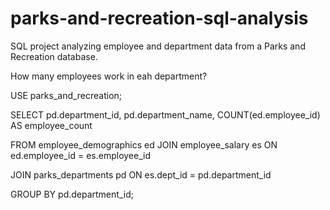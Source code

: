 # parks-and-recreation-sql-analysis
SQL project analyzing employee and department data from a Parks and Recreation database.

How many employees work in eah department?

USE parks_and_recreation;

SELECT pd.department_id,
       pd.department_name,
        COUNT(ed.employee_id) AS employee_count
       
FROM employee_demographics ed
JOIN employee_salary es
      ON ed.employee_id = es.employee_id

JOIN parks_departments pd
      ON es.dept_id = pd.department_id
 
 GROUP BY pd.department_id;
 
